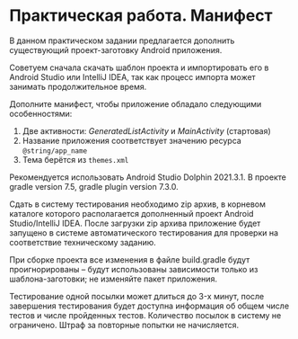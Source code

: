 # Практическая работа. Манифест

В данном практическом задании предлагается дополнить существующий проект-заготовку Android приложения.

Советуем сначала скачать шаблон проекта и импортировать его в Android Studio или IntelliJ IDEA, так как процесс импорта может занимать продолжительное время.

Дополните манифест, чтобы приложение обладало следующими особенностями:

1. Две активности: *GeneratedListActivity* и *MainActivity* (стартовая)
2. Название приложения соответствует значению ресурса `@string/app_name`
3. Тема берётся из `themes.xml`

Рекомендуется использовать Android Studio Dolphin 2021.3.1. В проекте gradle version 7.5, gradle plugin version 7.3.0.

Сдать в систему тестирования необходимо zip архив, в корневом каталоге которого располагается дополненный проект Android Studio/IntelliJ IDEA. После загрузки zip архива приложение будет запущено в системе автоматического тестирования для проверки на соответствие техническому заданию.

При сборке проекта вcе изменения в файле build.gradle будут проигнорированы – будут использованы зависимости только из шаблона-заготовки; не изменяйте пакет приложения.

Тестирование одной посылки может длиться до 3-x минут, после завершения тестирования будет доступна информация об общем числе тестов и числе пройденных тестов. Количество посылок в систему не ограничено. Штраф за повторные попытки не начисляется.